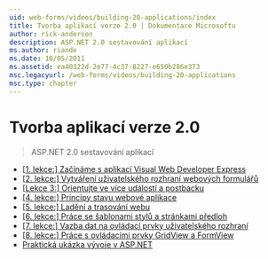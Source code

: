```yaml
---
uid: web-forms/videos/building-20-applications/index
title: Tvorba aplikací verze 2.0 | Dokumentace Microsoftu
author: rick-anderson
description: ASP.NET 2.0 sestavování aplikací
ms.author: riande
ms.date: 10/05/2011
ms.assetid: ea40322d-2e77-4c37-8227-e650b286e373
msc.legacyurl: /web-forms/videos/building-20-applications
msc.type: chapter
---
```

<a name="building-20-applications"></a>Tvorba aplikací verze 2.0
====================
> ASP.NET 2.0 sestavování aplikací


- [[1. lekce:] Začínáme s aplikací Visual Web Developer Express](lesson-1-getting-started-with-visual-web-developer-express.md)
- [[2. lekce:] Vytváření uživatelského rozhraní webových formulářů](lesson-2-creating-a-web-forms-user-interface.md)
- [[Lekce 3:] Orientujte ve více událostí a postbacku](lesson-3-understanding-more-about-events-and-postback.md)
- [[4. lekce:] Principy stavu webové aplikace](lesson-4-understanding-web-application-state.md)
- [[5. lekce:] Ladění a trasování webu](lesson-5-debugging-and-tracing-your-website.md)
- [[6. lekce:] Práce se šablonami stylů a stránkami předloh](lesson-6-working-with-stylesheets-and-master-pages.md)
- [[7. lekce:] Vazba dat na ovládací prvky uživatelského rozhraní](lesson-7-databinding-to-user-interface-controls.md)
- [[8. lekce:] Práce s ovládacími prvky GridView a FormView](lesson-8-working-with-the-gridview-and-formview.md)
- [Praktická ukázka vývoje v ASP.NET](watch-aspnet-development-in-action.md)
